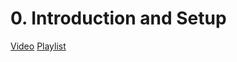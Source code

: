 # 0. Introduction and Setup
[Video](https://www.youtube.com/watch?v=PwuIEMUFUnQ)
[Playlist](https://www.youtube.com/watch?v=PwuIEMUFUnQ&index=1&list=PLqCJpWy5FohcehaXlCIt8sVBHBFFRVWsx)
